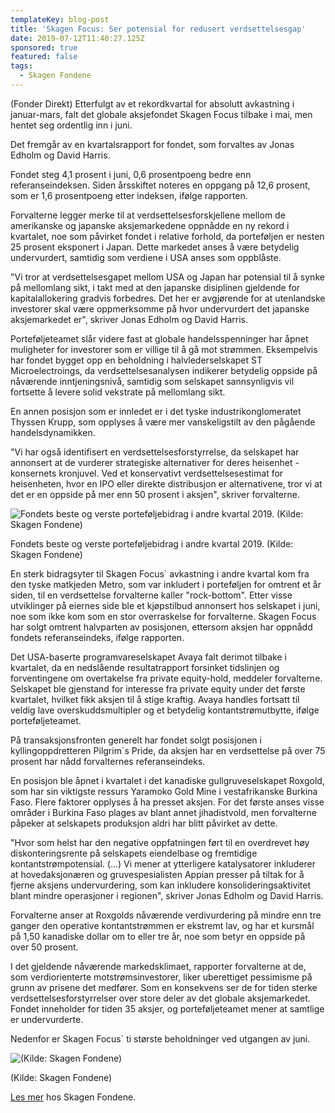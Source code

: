 ```yaml
---
templateKey: blog-post
title: 'Skagen Focus: Ser potensial for redusert verdsettelsesgap'
date: 2019-07-12T11:40:27.125Z
sponsored: true
featured: false
tags:
  - Skagen Fondene
---
```

(Fonder Direkt) Etterfulgt av et rekordkvartal for absolutt avkastning i januar-mars, falt det globale aksjefondet Skagen Focus tilbake i mai, men hentet seg ordentlig inn i juni.



Det fremgår av en kvartalsrapport for fondet, som forvaltes av Jonas Edholm og David Harris.



Fondet steg 4,1 prosent i juni, 0,6 prosentpoeng bedre enn referanseindeksen. Siden årsskiftet noteres en oppgang på 12,6 prosent, som er 1,6 prosentpoeng etter indeksen, ifølge rapporten.



Forvalterne legger merke til at verdsettelsesforskjellene mellom de amerikanske og japanske aksjemarkedene oppnådde en ny rekord i kvartalet, noe som påvirket fondet i relative forhold, da porteføljen er nesten 25 prosent eksponert i Japan. Dette markedet anses å være betydelig undervurdert, samtidig som verdiene i USA anses som oppblåste.



"Vi tror at verdsettelsesgapet mellom USA og Japan har potensial til å synke på mellomlang sikt, i takt med at den japanske disiplinen gjeldende for kapitalallokering gradvis forbedres. Det her er avgjørende for at utenlandske investorer skal være oppmerksomme på hvor undervurdert det japanske aksjemarkedet er", skriver Jonas Edholm og David Harris.



Porteføljeteamet slår videre fast at globale handelsspenninger har åpnet muligheter for investorer som er villige til å gå mot strømmen. Eksempelvis har fondet bygget opp en beholdning i halvlederselskapet ST Microelectroings, da verdsettelsesanalysen indikerer betydelig oppside på nåværende inntjeningsnivå, samtidig som selskapet sannsynligvis vil fortsette å levere solid vekstrate på mellomlang sikt.



En annen posisjon som er innledet er i det tyske industrikonglomeratet Thyssen Krupp, som opplyses å være mer vanskeligstilt av den pågående handelsdynamikken.



"Vi har også identifisert en verdsettelsesforstyrrelse, da selskapet har annonsert at de vurderer strategiske alternativer for deres heisenhet - konsernets kronjuvel. Ved et konservativt verdsettelsesestimat for heisenheten, hvor en IPO eller direkte distribusjon er alternativene, tror vi at det er en oppside på mer enn 50 prosent i aksjen", skriver forvalterne.

![Fondets beste og verste porteføljebidrag i andre kvartal 2019. (Kilde: Skagen Fondene)](/img/skagen11jul.png)

<span class="image-caption">Fondets beste og verste porteføljebidrag i andre kvartal 2019. (Kilde: Skagen Fondene)</span>



En sterk bidragsyter til Skagen Focus` avkastning i andre kvartal kom fra den tyske matkjeden Metro, som var inkludert i porteføljen for omtrent et år siden, til en verdsettelse forvalterne kaller "rock-bottom". Etter visse utviklinger på eiernes side ble et kjøpstilbud annonsert hos selskapet i juni, noe som ikke kom som en stor overraskelse for forvalterne. Skagen Focus har solgt omtrent halvparten av posisjonen, ettersom aksjen har oppnådd fondets referanseindeks, ifølge rapporten.



Det USA-baserte programvareselskapet Avaya falt derimot tilbake i kvartalet, da en nedslående resultatrapport forsinket tidslinjen og forventingene om overtakelse fra private equity-hold, meddeler forvalterne. Selskapet ble gjenstand for interesse fra private equity under det første kvartalet, hvilket fikk aksjen til å stige kraftig. Avaya handles fortsatt til veldig lave overskuddsmultipler og et betydelig kontantstrømutbytte, ifølge porteføljeteamet.



På transaksjonsfronten generelt har fondet solgt posisjonen i kyllingoppdretteren Pilgrim`s Pride, da aksjen har en verdsettelse på over 75 prosent har nådd forvalternes referanseindeks.



En posisjon ble åpnet i kvartalet i det kanadiske gullgruveselskapet Roxgold, som har sin viktigste ressurs Yaramoko Gold Mine i vestafrikanske Burkina Faso. Flere faktorer opplyses å ha presset aksjen. For det første anses visse områder i Burkina Faso plages av blant annet jihadistvold, men forvalterne påpeker at selskapets produksjon aldri har blitt påvirket av dette.



"Hvor som helst har den negative oppfatningen ført til en overdrevet høy diskonteringsrente på selskapets eiendelbase og fremtidige kontantstrømpotensial. (...) Vi mener at ytterligere katalysatorer inkluderer at hovedaksjonæren og gruvespesialisten Appian presser på tiltak for å fjerne aksjens undervurdering, som kan inkludere konsolideringsaktivitet blant mindre operasjoner i regionen", skriver Jonas Edholm og David Harris.



Forvalterne anser at Roxgolds nåværende verdivurdering på mindre enn tre ganger den operative kontantstrømmen er ekstremt lav, og har et kursmål på 1,50 kanadiske dollar om to eller tre år, noe som betyr en oppside på over 50 prosent.



I det gjeldende nåværende markedsklimaet, rapporter forvalterne at de, som verdiorienterte motstrømsinvestorer, liker uberettiget pessimisme på grunn av prisene det medfører. Som en konsekvens ser de for tiden sterke verdsettelsesforstyrrelser over store deler av det globale aksjemarkedet. Fondet inneholder for tiden 35 aksjer, og porteføljeteamet mener at samtlige er undervurderte.



Nedenfor er Skagen Focus` ti største beholdninger ved utgangen av juni.

![(Kilde: Skagen Fondene)](/img/skagen11jul2.png)

<span class="image-caption">(Kilde: Skagen Fondene)</span>

[Les mer](https://skagenfondene.no/) hos Skagen Fondene.
